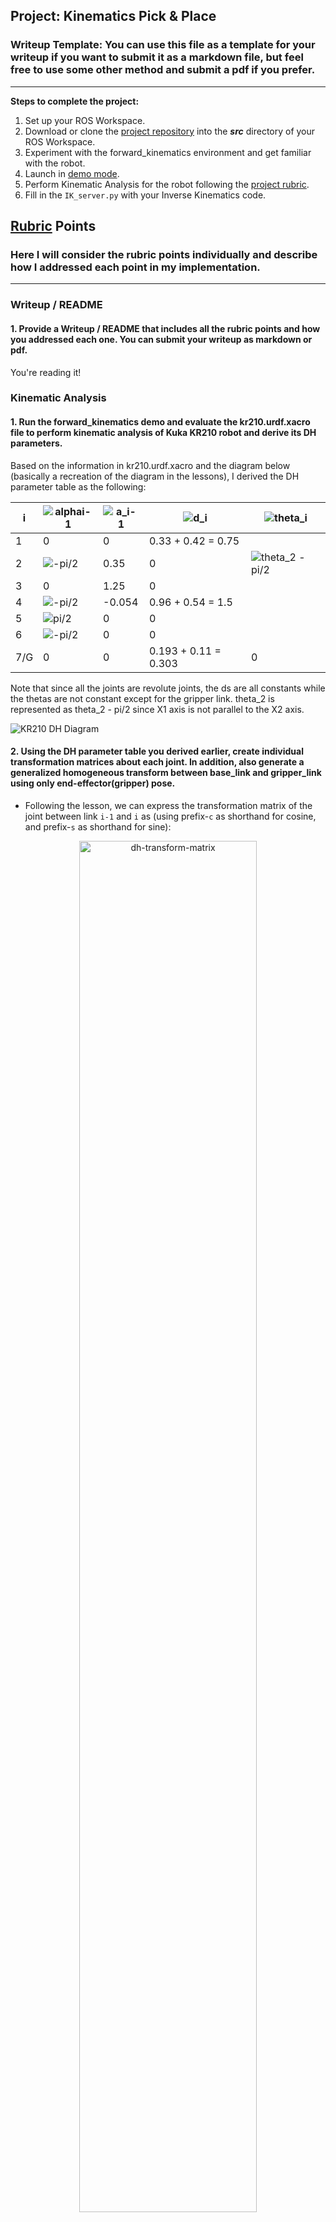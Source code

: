 ## Project: Kinematics Pick & Place
### Writeup Template: You can use this file as a template for your writeup if you want to submit it as a markdown file, but feel free to use some other method and submit a pdf if you prefer.

---


**Steps to complete the project:**  


1. Set up your ROS Workspace.
2. Download or clone the [project repository](https://github.com/udacity/RoboND-Kinematics-Project) into the ***src*** directory of your ROS Workspace.  
3. Experiment with the forward_kinematics environment and get familiar with the robot.
4. Launch in [demo mode](https://classroom.udacity.com/nanodegrees/nd209/parts/7b2fd2d7-e181-401e-977a-6158c77bf816/modules/8855de3f-2897-46c3-a805-628b5ecf045b/lessons/91d017b1-4493-4522-ad52-04a74a01094c/concepts/ae64bb91-e8c4-44c9-adbe-798e8f688193).
5. Perform Kinematic Analysis for the robot following the [project rubric](https://review.udacity.com/#!/rubrics/972/view).
6. Fill in the `IK_server.py` with your Inverse Kinematics code. 


[//]: # (Image References)

[alphai-1]: ./misc_images/alpha_i-1.gif
[diagram]: ./misc_images/kr210_diagram.png
[image3]: ./misc_images/misc2.png

## [Rubric](https://review.udacity.com/#!/rubrics/972/view) Points
### Here I will consider the rubric points individually and describe how I addressed each point in my implementation.  

---
### Writeup / README

#### 1. Provide a Writeup / README that includes all the rubric points and how you addressed each one.  You can submit your writeup as markdown or pdf.  

You're reading it!

### Kinematic Analysis
#### 1. Run the forward_kinematics demo and evaluate the kr210.urdf.xacro file to perform kinematic analysis of Kuka KR210 robot and derive its DH parameters.

Based on the information in kr210.urdf.xacro and the diagram below (basically a recreation of the diagram in the lessons), I derived the DH parameter table as the following:

| i | ![alphai-1](./misc_images/alpha_i-1.gif) | ![a_i-1](./misc_images/a_i-1.gif) | ![d_i](./misc_images/d_i.gif) | ![theta_i](./misc_images/theta_i.gif) |
| --- | --- | --- | --- | --- |
| 1 | 0 | 0 | 0.33 + 0.42 = 0.75 |  |
| 2 | ![-pi/2](./misc_images/-pi2.gif) | 0.35 | 0 | ![theta_2 - pi/2](./misc_images/theta_2-pi2.gif) |
| 3 | 0 | 1.25 | 0 |  |
| 4 | ![-pi/2](./misc_images/-pi2.gif) | -0.054 | 0.96 + 0.54 = 1.5 |  |
| 5 | ![pi/2](./misc_images/pi2.gif) | 0 | 0 |  |
| 6 | ![-pi/2](./misc_images/-pi2.gif) | 0 | 0 |  |
| 7/G | 0 | 0 | 0.193 + 0.11 = 0.303 | 0 |

Note that since all the joints are revolute joints, the ds are all constants while the thetas are not constant except for the gripper link. theta_2 is represented as theta_2 - pi/2 since X1 axis is not parallel to the X2 axis.

![KR210 DH Diagram][diagram]

#### 2. Using the DH parameter table you derived earlier, create individual transformation matrices about each joint. In addition, also generate a generalized homogeneous transform between base_link and gripper_link using only end-effector(gripper) pose.

- Following the lesson, we can express the transformation matrix of the joint between link `i-1` and `i` as (using prefix-`c` as shorthand for cosine, and prefix-`s` as shorthand for sine):

<p align="center">
<img src="./misc_images/dh-transform-matrix.png" alt="dh-transform-matrix" width="75%"/>
</p>

and thus we'll have seven such transformation matrices describing transform from link 0 to the end effector.

- The end-effector pose can be described as two vectors - one vector of its position in the world cooredinate, and another vector of its orientation in Euler angles. Here we use `px`, `py`, `pz` for the position, and `r` (roll), `p` (pitch) and `y` (yaw) for the orientation. Assuming the base_link is at the origin of the world coordinate system without any rotations, the transform between base_link and gripper_link would be a series of rotation followed by a translation:

<p align="center">
<img src="./misc_images/base_to_ee.gif" alt="base_to_ee" width="45%"/><br>
<img src="./misc_images/transforms.gif" alt="transforms" width="35%"/><br>
</p>

Since the end-effector frame in our analysis is different from the world coordinate system, we also need to correct the transform by post-multiplying two rotations:

<p align="center">
<img src="./misc_images/correct_base_ee.gif" alt="base_to_ee" width="35%"/>
</p>

#### 3. Decouple Inverse Kinematics problem into Inverse Position Kinematics and inverse Orientation Kinematics; doing so derive the equations to calculate all individual joint angles.

- Inverse Position Kinematics
First, we need to offset the end-effector position back to the wrist center. To do so, we want to move along the negative-z axis (the third column of the base to end-effector transform) of the end-effector frame by d_G:

<p align="center">
<img src="./misc_images/wcPos.gif" alt="wcPos"/>
</p>

If we project the wrist center onto the x-y plane, we can see that the angle is only controlled by theta1. Thus,

<p align="center">
<img src="./misc_images/theta1.gif" alt="theta1" />
</p>

Based on the diagram provided in the lesson, we can infer theta2 and theta3 from the relative position of the wrist center against the links 2 and 3. 

<p align="center">
<img src="./misc_images/theta23.jpg" alt="theta23" />
</p>
<p align="center">
<img src="./misc_images/theta23.gif" alt="theta23" />
</p>

- Inverse Orientation Kinematics
The inverse orientation problem uses joints 4 through 6 to composite into the end-effector orientation. To calculate the orientation transform of joints 4 through 6, we have to use the rotation part of the transformation matrices, by taking out the rotation part of the transform from base link to end-effector, and then pre-multiplying by the inverse of the rotation part of the transform from base link through joint 3.

<p align="center">
<img src="./misc_images/R36.gif" alt="R36" />
</p>

We can estimate R0_3 using the thetas 1 to 3, and use the end-effector pose for R0_EE. Alternatively, we can express R3_6 using the individual transformation matrices in the previous problem.

<p align="center">
<img src="./misc_images/R36_theta.gif" alt="R36_theta" />
</p>

We can see that the elements of the R3_6 matrix correspond to cosines and sines of thetas 4 through 6. As a result, we can calculate the thetas as (using zero-indexing into the array):

<p align="center">
<img src="./misc_images/theta46.gif" alt="theta46" />
</p>

### Project Implementation

#### 1. Fill in the `IK_server.py` file with properly commented python code for calculating Inverse Kinematics based on previously performed Kinematic Analysis. Your code must guide the robot to successfully complete 8/10 pick and place cycles. Briefly discuss the code you implemented and your results. 

To implement the above analysis, I factored out the computations that only need to be done once, including setting up the symbols and transformation matrices, and the rotation matrix and corrections, outside of the iteration for the end-effector poses. Each DH parameters have a symbol, and a table with constant DH parameters is substituted during the construction of individual transformation matrices. The Euler angles also have three symbols, and the rotation matrices against each axis is constructed based around these symbols too.

For each end-effector pose, I first used the pose to find the wrist-center position and the rotation matrix of the end-effector. I then used the equations presented in the previous section to calculate thetas 1 through 3 from the wrist-center position, and calculate thetas 4 through 6 from the rotation matrix of the end-effector. In addition, I added in code to log the end-effector position error for every pose at the end using foward kinematics.

Porting the code into `IK_debug.py`, it seems like the first two test cases can be successfully solved with my IK solver. Each test case took about 0.35 seconds, and the first two test cases had less than 0.001 unit difference for the end-effector. However, my solver had about 0.14 unit error for the last test case.

Applying the solver in `IK_server.py` allows the solver to be used by the Gazebo and rviz environment. Running the pick and place loop in rviz several times, I was able to perform the oepration successfully 10/11 times. The only time it failed, the gripper knocked the target off the shelf while reaching for it due to the orientation of the gripper being quite different from the desired orientation. For most of the iterations, the arm generally follows the planned path, sometimes rotating away from the path.

If the kinematics analysis is correct, I'm not sure what could have been done to improve the accuracy of the IK solver. I did notice that it works slightly better if we simply solve for the last end-effector pose and directly move towards that position. The path is much smoother that way, but I guess that was not the point of this project? It'll be good to get some suggestions on this front.

For the solver's performance, I believe there are still opportunities to optimize it. The computation time can be reduced by taking out the FK error checking part, and also by unrolling the construction of individual transformation matrices.

Here's a screenshot of the completed operations!
<p align="center">
<img src="./misc_images/completed.png" alt="completed" />
</p>
